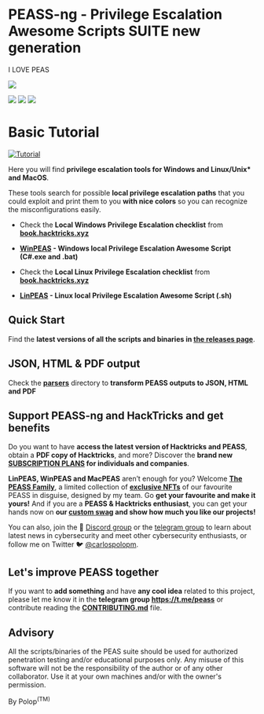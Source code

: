 # PEASS-ng - Privilege Escalation Awesome Scripts SUITE new generation

I LOVE PEAS

![](https://github.com/carlospolop/privilege-escalation-awesome-scripts-suite/raw/master/linPEAS/images/peass.png)

![](https://img.shields.io/badge/Black-Arch-black) ![](https://img.shields.io/badge/Arch-AUR-brightgreen) ![](https://img.shields.io/badge/Black%20Hat%20Arsenal-Asia%202020-red)

# Basic Tutorial
[![Tutorial](https://img.youtube.com/vi/2Ey1WQXNp3w/0.jpg)](https://www.youtube.com/watch?v=9_fJv_weLU0&list=PL9fPq3eQfaaDxjpXaDYApfVA_IB8T14w7)


Here you will find **privilege escalation tools for Windows and Linux/Unix\* and MacOS**.

These tools search for possible **local privilege escalation paths** that you could exploit and print them to you **with nice colors** so you can recognize the misconfigurations easily.

- Check the **Local Windows Privilege Escalation checklist** from **[book.hacktricks.xyz](https://book.hacktricks.xyz/windows-hardening/checklist-windows-privilege-escalation)**
- **[WinPEAS](https://github.com/carlospolop/privilege-escalation-awesome-scripts-suite/tree/master/winPEAS) - Windows local Privilege Escalation Awesome Script (C#.exe and .bat)**

- Check the **Local Linux Privilege Escalation checklist** from **[book.hacktricks.xyz](https://book.hacktricks.xyz/linux-hardening/linux-privilege-escalation-checklist)**
- **[LinPEAS](https://github.com/carlospolop/privilege-escalation-awesome-scripts-suite/tree/master/linPEAS) - Linux local Privilege Escalation Awesome Script (.sh)**

## Quick Start
Find the **latest versions of all the scripts and binaries in [the releases page](https://github.com/carlospolop/PEASS-ng/releases/latest)**.

## JSON, HTML & PDF output
Check the **[parsers](./parsers/)** directory to **transform PEASS outputs to JSON, HTML and PDF**

## Support PEASS-ng and HackTricks and get benefits

Do you want to have **access the latest version of Hacktricks and PEASS**, obtain a **PDF copy of Hacktricks**, and more? Discover the **brand new [SUBSCRIPTION PLANS](https://github.com/sponsors/carlospolop?frequency=one-time) for individuals and companies**.

**LinPEAS, WinPEAS and MacPEAS** aren’t enough for you? Welcome [**The PEASS Family**](https://opensea.io/collection/the-peass-family/), a limited collection of [**exclusive NFTs**](https://opensea.io/collection/the-peass-family/) of our favourite PEASS in disguise, designed by my team. Go **get your favourite and make it yours!** And if you are a **PEASS & Hacktricks enthusiast**, you can get your hands now on **our [custom swag](https://peass.creator-spring.com/) and show how much you like our projects!**

You can also, join the 💬 [Discord group](https://discord.gg/hRep4RUj7f) or the [telegram group](https://t.me/peass) to learn about latest news in cybersecurity and meet other cybersecurity enthusiasts, or follow me on Twitter 🐦 [@carlospolopm](https://twitter.com/carlospolopm).

## Let's improve PEASS together

If you want to **add something** and have **any cool idea** related to this project, please let me know it in the **telegram group https://t.me/peass** or contribute reading the **[CONTRIBUTING.md](https://github.com/carlospolop/privilege-escalation-awesome-scripts-suite/blob/master/CONTRIBUTING.md)** file.

## Advisory

All the scripts/binaries of the PEAS suite should be used for authorized penetration testing and/or educational purposes only. Any misuse of this software will not be the responsibility of the author or of any other collaborator. Use it at your own machines and/or with the owner's permission.



By Polop<sup>(TM)</sup>
